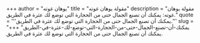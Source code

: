 +++
author = "يوهان غوته"
title = "مقولة يوهان غوته"
description = "مقولة يوهان غوته: يمكنك أن تصنع الجمال حتى من الحجارة التي توضع لك عثرة في الطريق."
quote = '''يمكنك أن تصنع الجمال حتى من الحجارة التي توضع لك عثرة في الطريق.'''
slug = "يمكنك-أن-تصنع-الجمال-حتى-من-الحجارة-التي-توضع-لك-عثرة-في-الطريق"
+++
يمكنك أن تصنع الجمال حتى من الحجارة التي توضع لك عثرة في الطريق.
